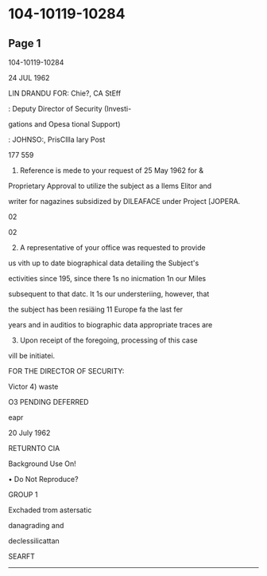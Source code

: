 # 104-10119-10284

## Page 1

104-10119-10284

24 JUL 1962

LIN DRANDU FOR: Chie?, CA StEff

: Deputy Director of Security (Investi-

gations and Opesa tional Support)

: JOHNSO:, PrisCIlla lary Post

177 559

1. Reference is mede to your request of 25 May 1962 for &

Proprietary Approval to utilize the subject as a llems Elitor and

writer for nagazines subsidized by DILEAFACE under Project [JOPERA.

02

02

2. A representative of your office was requested to provide

us vith up to date biographical data detailing the Subject's

ectivities since 195, since there 1s no inicmation 1n our Miles

subsequent to that datc. It 1s our understeriing, however, that

the subject has been resiäing 11 Europe fa the last fer

years and in auditios to biographic data appropriate traces are

3. Upon receipt of the foregoing, processing of this case

vill be initiatei.

FOR THE DIRECTOR OF SECURITY:

Victor 4) waste

O3 PENDING DEFERRED

eapr

20 July 1962

RETURNTO CIA

Background Use On!

• Do Not Reproduce?

GROUP 1

Exchaded trom astersatic

danagrading and

declessilicattan

SEARFT

---

